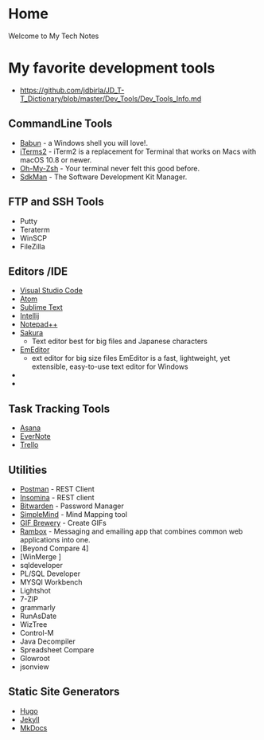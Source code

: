 # Home

Welcome to My Tech Notes

# My favorite development tools
- https://github.com/jdbirla/JD_T-T_Dictionary/blob/master/Dev_Tools/Dev_Tools_Info.md
## CommandLine Tools

- [Babun](http://babun.github.io/) - a Windows shell you will love!.
- [iTerms2](http://www.iterm2.com/) - iTerm2 is a replacement for Terminal that works on Macs with macOS 10.8 or newer.
- [Oh-My-Zsh](http://ohmyz.sh/) - Your terminal never felt this good before.
- [SdkMan](https://sdkman.io/) - The Software Development Kit Manager.

## FTP and SSH Tools
  - Putty
  - Teraterm 
  - WinSCP 
  - FileZilla 
## Editors /IDE

- [Visual Studio Code](https://code.visualstudio.com/)
- [Atom](https://atom.io/)
- [Sublime Text](https://www.sublimetext.com/3)
- [Intellij](https://www.jetbrains.com/idea/download/#section=windows)
- [Notepad++]( https://notepad-plus-plus.org/)
- [Sakura]( https://sourceforge.net/projects/sakura-editor/)
    - Text editor best for big files and Japanese characters
- [EmEditor](https://www.emeditor.com/#features)
    - ext editor for big size files EmEditor is a fast, lightweight, yet extensible, easy-to-use text editor for Windows 
- []()
- []()

## Task Tracking Tools

- [Asana](https://app.asana.com)
- [EverNote](https://evernote.com/)
- [Trello](https://trello.com/)

## Utilities

- [Postman](https://www.getpostman.com/apps) - REST Client
- [Insomina](https://insomnia.rest/) - REST client
- [Bitwarden](https://bitwarden.com/) - Password Manager
- [SimpleMind](https://simplemind.eu/) - Mind Mapping tool
- [GIF Brewery](http://gifbrewery.com/) - Create GIFs
- [Rambox](http://rambox.pro/) - Messaging and emailing app that combines common web applications into one.
- [Beyond Compare 4]
- [WinMerge ]
- sqldeveloper 
- PL/SQL Developer
 - MYSQl Workbench
 - Lightshot 
 - 7-ZIP
 - grammarly 
 - RunAsDate 
 - WizTree 
 - Control-M
 - Java Decompiler
 - Spreadsheet Compare
 - Glowroot
 - jsonview

## Static Site Generators

- [Hugo](https://gohugo.io/)
- [Jekyll](https://jekyllrb.com/)
- [MkDocs](http://www.mkdocs.org/)

